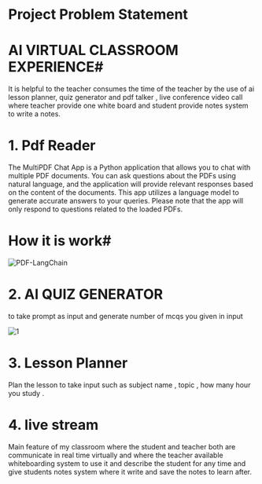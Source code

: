 # Project Problem Statement #
# AI VIRTUAL CLASSROOM EXPERIENCE#
It is helpful to the teacher consumes the time of the teacher by the use of ai lesson planner,
quiz generator and pdf talker , live conference video call where teacher provide one white board and student provide notes system to write a notes.

# 1. Pdf Reader #
The MultiPDF Chat App is a Python application that allows you to chat with multiple PDF documents. You can ask questions about the PDFs using natural language, and the application will provide relevant responses based on the content of the documents. This app utilizes a language model to generate accurate answers to your queries. Please note that the app will only respond to questions related to the loaded PDFs.

# How it is work#
![PDF-LangChain](https://github.com/user-attachments/assets/800cb4af-b73e-4f73-b666-9c336353e776)
# 2. AI QUIZ GENERATOR #
to take prompt as input and generate number of mcqs you given in input

![1](https://github.com/user-attachments/assets/4dec6175-56a7-4455-aeaa-f56a2dccb16b)


# 3. Lesson Planner #
Plan the lesson to take input such as subject name  , topic , how many hour you study .

# 4. live stream #
Main feature of my classroom where the student and teacher both are communicate in real time virtually and  where the teacher available whiteboarding system
to use it and describe the student for any time and give students notes system where it write and save the notes to learn after.



